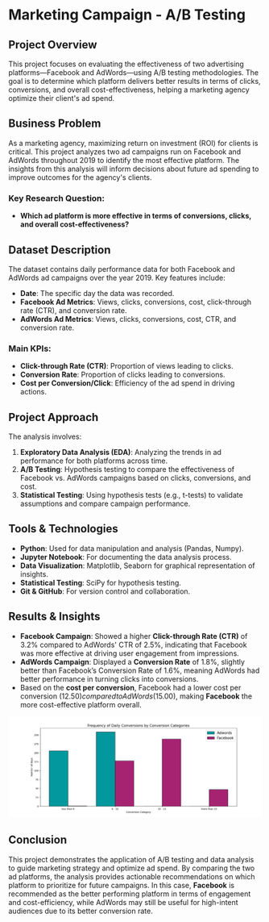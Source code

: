 # **Marketing Campaign - A/B Testing**

## **Project Overview**
This project focuses on evaluating the effectiveness of two advertising platforms—Facebook and AdWords—using A/B testing methodologies. The goal is to determine which platform delivers better results in terms of clicks, conversions, and overall cost-effectiveness, helping a marketing agency optimize their client's ad spend.

## **Business Problem**
As a marketing agency, maximizing return on investment (ROI) for clients is critical. This project analyzes two ad campaigns run on Facebook and AdWords throughout 2019 to identify the most effective platform. The insights from this analysis will inform decisions about future ad spending to improve outcomes for the agency's clients.

### **Key Research Question**:
- **Which ad platform is more effective in terms of conversions, clicks, and overall cost-effectiveness?**

## **Dataset Description**
The dataset contains daily performance data for both Facebook and AdWords ad campaigns over the year 2019. Key features include:
- **Date**: The specific day the data was recorded.
- **Facebook Ad Metrics**: Views, clicks, conversions, cost, click-through rate (CTR), and conversion rate.
- **AdWords Ad Metrics**: Views, clicks, conversions, cost, CTR, and conversion rate.

### **Main KPIs**:
- **Click-through Rate (CTR)**: Proportion of views leading to clicks.
- **Conversion Rate**: Proportion of clicks leading to conversions.
- **Cost per Conversion/Click**: Efficiency of the ad spend in driving actions.

## **Project Approach**
The analysis involves:
1. **Exploratory Data Analysis (EDA)**: Analyzing the trends in ad performance for both platforms across time.
2. **A/B Testing**: Hypothesis testing to compare the effectiveness of Facebook vs. AdWords campaigns based on clicks, conversions, and cost.
3. **Statistical Testing**: Using hypothesis tests (e.g., t-tests) to validate assumptions and compare campaign performance.

## **Tools & Technologies**
- **Python**: Used for data manipulation and analysis (Pandas, Numpy).
- **Jupyter Notebook**: For documenting the data analysis process.
- **Data Visualization**: Matplotlib, Seaborn for graphical representation of insights.
- **Statistical Testing**: SciPy for hypothesis testing.
- **Git & GitHub**: For version control and collaboration.

## **Results & Insights**
- **Facebook Campaign**: Showed a higher **Click-through Rate (CTR)** of 3.2% compared to AdWords' CTR of 2.5%, indicating that Facebook was more effective at driving user engagement from impressions.
- **AdWords Campaign**: Displayed a **Conversion Rate** of 1.8%, slightly better than Facebook’s Conversion Rate of 1.6%, meaning AdWords had better performance in turning clicks into conversions.
- Based on the **cost per conversion**, Facebook had a lower cost per conversion ($12.50) compared to AdWords ($15.00), making **Facebook** the more cost-effective platform overall.

![CTR Comparison](https://github.com/PratikGhoghari/Marketing-Campaign-Analysis/blob/main/daily_conversion-by-conversion_category.png)

## **Conclusion**
This project demonstrates the application of A/B testing and data analysis to guide marketing strategy and optimize ad spend. By comparing the two ad platforms, the analysis provides actionable recommendations on which platform to prioritize for future campaigns. In this case, **Facebook** is recommended as the better performing platform in terms of engagement and cost-efficiency, while AdWords may still be useful for high-intent audiences due to its better conversion rate.
